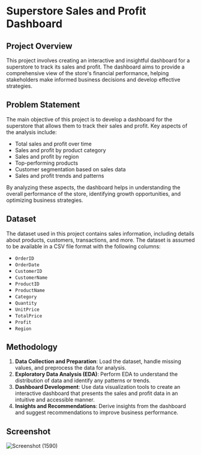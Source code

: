 # Superstore Sales and Profit Dashboard

## Project Overview

This project involves creating an interactive and insightful dashboard for a superstore to track its sales and profit. The dashboard aims to provide a comprehensive view of the store's financial performance, helping stakeholders make informed business decisions and develop effective strategies.

## Problem Statement

The main objective of this project is to develop a dashboard for the superstore that allows them to track their sales and profit. Key aspects of the analysis include:

- Total sales and profit over time
- Sales and profit by product category
- Sales and profit by region
- Top-performing products
- Customer segmentation based on sales data
- Sales and profit trends and patterns

By analyzing these aspects, the dashboard helps in understanding the overall performance of the store, identifying growth opportunities, and optimizing business strategies.

## Dataset

The dataset used in this project contains sales information, including details about products, customers, transactions, and more. The dataset is assumed to be available in a CSV file format with the following columns:

- `OrderID`
- `OrderDate`
- `CustomerID`
- `CustomerName`
- `ProductID`
- `ProductName`
- `Category`
- `Quantity`
- `UnitPrice`
- `TotalPrice`
- `Profit`
- `Region`

## Methodology

1. **Data Collection and Preparation**: Load the dataset, handle missing values, and preprocess the data for analysis.
2. **Exploratory Data Analysis (EDA)**: Perform EDA to understand the distribution of data and identify any patterns or trends.
3. **Dashboard Development**: Use data visualization tools to create an interactive dashboard that presents the sales and profit data in an intuitive and accessible manner.
4. **Insights and Recommendations**: Derive insights from the dashboard and suggest recommendations to improve business performance.
## Screenshot
![Screenshot (1590)](https://github.com/user-attachments/assets/d7391ac5-df2d-41d3-92a4-7cdfa1aa4125)
